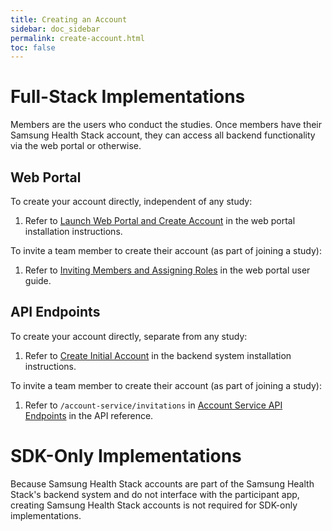 ```yaml
---
title: Creating an Account
sidebar: doc_sidebar
permalink: create-account.html
toc: false
---
```


# Full-Stack Implementations
Members are the users who conduct the studies. Once members have their Samsung Health Stack account, they can access all backend functionality via the web portal or otherwise.

## Web Portal
To create your account directly, independent of any study:

1. Refer to [Launch Web Portal and Create Account](../installation/install-portal.md#iii-launch-web-portal-and-create-account) in the web portal installation instructions.

To invite a team member to create their account (as part of joining a study):

1. Refer to [Inviting Members and Assigning Roles](../study-management/managing-team-members.md#inviting-team-members-and-assigning-roles) in the web portal user guide.

## API Endpoints
To create your account  directly, separate from any study:

1. Refer to [Create Initial Account](../installation/install-backend.md#xv-create-initial-account) in the backend system installation instructions.

To invite a team member to create their account (as part of joining a study):

1. Refer to `/account-service/invitations` in [Account Service API Endpoints](../../api-reference/account-service-api-endpoints.md) in the API reference.

# SDK-Only Implementations
Because Samsung Health Stack accounts are part of the Samsung Health Stack's backend system and do not interface with the participant app, creating Samsung Health Stack accounts is not required for SDK-only implementations.